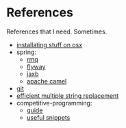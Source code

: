 # References
References that I need. Sometimes.


* [installating stuff on osx](OSX-README.md)
* spring:
  * [rmq](spring/RABBITMQ-README.md)
  * [flyway](spring/FLYWAY-README.md)
  * [jaxb](spring/JAXB-README.md)
  * [apache camel](spring/CAMEL-README.md)
* [git](git/GIT.md)
* [efficient multiple string replacement](corejava/EffecientMultipleStringReplacement.java)
* competitive-programming:
  * [guide](competitiveprogramming/README-CP.md)  
  * [useful snippets](competitiveprogramming/Reference.java)